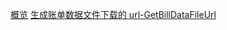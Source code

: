 [概览](api/ubill-api/overview.md)
[生成账单数据文件下载的 url-GetBillDataFileUrl](api/ubill-api/get_bill_data_file_url.md)
